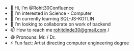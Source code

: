 - 👋 Hi, I’m @Rohit30Confluence
- 👀 I’m interested in Science - Computer
- 🌱 I’m currently learning SQL-JS-KOTLIN
- 💞️ I’m looking to collaborate on work of backend
- 📫 How to reach me rohitdinde30@gmail.com / 
- 😄 Pronouns: Mr. / Dr.
- ⚡ Fun fact: Artist directing computer engineering degree

<!---
Rohit30Confluence/Rohit30Confluence is a ✨ special ✨ repository because its `README.md` (this file) appears on your GitHub profile.
You can click the Preview link to take a look at your changes.
--->
